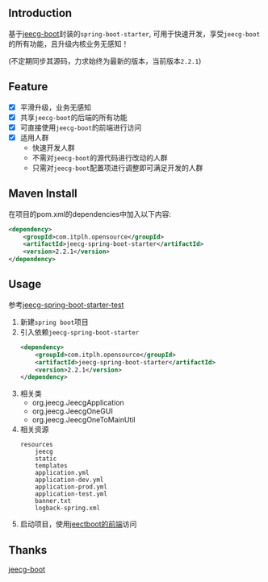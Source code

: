 ## Introduction

基于[jeecg-boot](https://github.com/zhangdaiscott/jeecg-boot)封装的`spring-boot-starter`,
可用于快速开发，享受`jeecg-boot`的所有功能，且升级内核业务无感知！

(不定期同步其源码，力求始终为最新的版本，当前版本`2.2.1`)

## Feature

- [x] 平滑升级，业务无感知
- [x] 共享`jeecg-boot`的后端的所有功能
- [x] 可直接使用`jeecg-boot`的前端进行访问
- [x] 适用人群
	-  快速开发人群
	-  不需对`jeecg-boot`的源代码进行改动的人群
	-  只需对`jeecg-boot`配置项进行调整即可满足开发的人群

## Maven Install

在项目的pom.xml的dependencies中加入以下内容:
```xml
<dependency>
    <groupId>com.itplh.opensource</groupId>
    <artifactId>jeecg-spring-boot-starter</artifactId>
    <version>2.2.1</version>
</dependency>
```

## Usage

参考[jeecg-spring-boot-starter-test](https://github.com/tanpenggood/jeecg-spring-boot-starter-test)

1. 新建`spring boot`项目
2. 引入依赖`jeecg-spring-boot-starter`
    ```xml
    <dependency>
        <groupId>com.itplh.opensource</groupId>
        <artifactId>jeecg-spring-boot-starter</artifactId>
        <version>2.2.1</version>
    </dependency>
    ```
3. 相关类
    - org.jeecg.JeecgApplication
    - org.jeecg.JeecgOneGUI
    - org.jeecg.JeecgOneToMainUtil
4. 相关资源
    ```
    resources
        jeecg
        static
        templates
        application.yml
        application-dev.yml
        application-prod.yml
        application-test.yml
        banner.txt
        logback-spring.xml
    ```
5. 启动项目，使用[jeectboot的前端](https://github.com/zhangdaiscott/jeecg-boot/tree/master/ant-design-vue-jeecg)访问

## Thanks

[jeecg-boot](https://github.com/zhangdaiscott/jeecg-boot)

